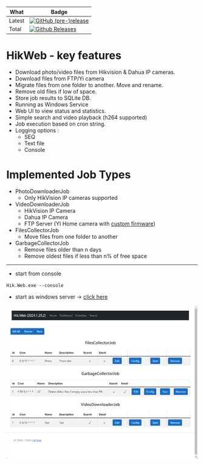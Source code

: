 | What | Badge|
| ---- | ---- |
| Latest | [![GitHub (pre-)release](https://img.shields.io/github/v/release/vov4uk/HikConsole?include_prereleases)](https://github.com/vov4uk/HikConsole/releases)|
| Total| [![Github Releases](https://img.shields.io/github/downloads/vov4uk/HikConsole/total)](https://github.com/vov4uk/HikConsole/releases)|

# HikWeb - key features
* Download photo/video files from Hikvision & Dahua IP cameras.
* Download files from FTP/Yi camera
* Migrate files from one folder to another. Move and rename.
* Remove old files if low of space.
* Store job results to SQLite DB.
* Running as Windows Service
* Web UI to view status and statistics.
* Simple search and video playback (h264 supported)
* Job execution based on cron string.
* Logging options :
  * SEQ
  * Text file
  * Console

# Implemented Job Types
* PhotoDownloaderJob
  * Only HikVision IP cameras supported
* VideoDownloaderJob
  * HikVision IP Camera
  * Dahua IP Camera
  * FTP Server (YI Home camera with [custom firmware](https://github.com/TheCrypt0/yi-hack-v4))
* FilesCollectorJob
  * Move files from one folder to another
* GarbageCollectorJob
  * Remove files older than n days
  * Remove oldest files if less than n% of free space
________________________________________________________________________

* start from console
```
Hik.Web.exe --console
```

* start as windows server -> [click here](https://github.com/vov4uk/HikConsole/blob/master/src/Hik.Web/Build/install.bat)

![Alt text](HikConsole.png?raw=true "Output example")
